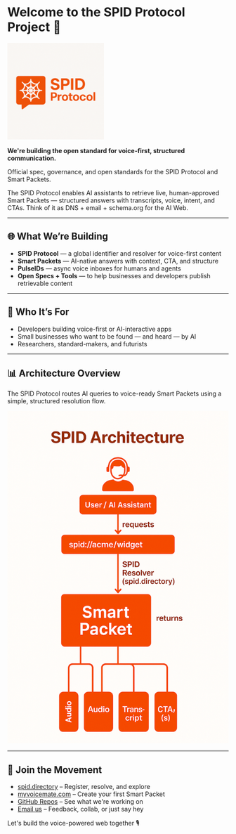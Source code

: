 # Welcome to the SPID Protocol Project 👋 

<p align="">
  <img src="public/spid_logo.png" width="220" alt="SPID Protocol Logo" />
</p>


**We're building the open standard for voice-first, structured communication.**

Official spec, governance, and open standards for the SPID Protocol and Smart Packets.

The SPID Protocol enables AI assistants to retrieve live, human-approved Smart Packets — structured answers with transcripts, voice, intent, and CTAs. Think of it as DNS + email + schema.org for the AI Web.

---

## 🌐 What We’re Building

* **SPID Protocol** — a global identifier and resolver for voice-first content
* **Smart Packets** — AI-native answers with context, CTA, and structure
* **PulseIDs** — async voice inboxes for humans and agents
* **Open Specs + Tools** — to help businesses and developers publish retrievable content

---

## 🧠 Who It’s For

* Developers building voice-first or AI-interactive apps
* Small businesses who want to be found — and heard — by AI
* Researchers, standard-makers, and futurists

---

## 📊 Architecture Overview

The SPID Protocol routes AI queries to voice-ready Smart Packets using a simple, structured resolution flow.

![SPID Architecture](docs/SPID_Architecture.png)

---

## 📣 Join the Movement

* [spid.directory](https://spid.directory) – Register, resolve, and explore
* [myvoicemate.com](https://myvoicemate.com) – Create your first Smart Packet
* [GitHub Repos](https://github.com/SPID-Protocol-project) – See what we're working on
* [Email us](mailto:hello@voicemate.id) – Feedback, collab, or just say hey

Let's build the voice-powered web together 🎙️
